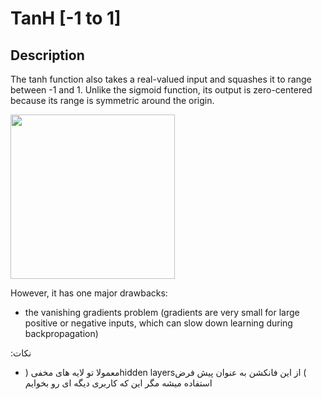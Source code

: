 # TanH [-1 to 1]

## Description

The tanh function also takes a real-valued input and squashes it to range between -1 and 1. Unlike the sigmoid function, its output is zero-centered because its range is symmetric around the origin.

<img src="image1.jpg" style="width:2.73813in" />

However, it has one major drawbacks:

- the vanishing gradients problem (gradients are very small for large positive or negative inputs, which can slow down learning during backpropagation)

<span dir="rtl">نکات:</span>

- <span dir="rtl">معمولا تو لایه های مخفی (</span><span dir="ltr">hidden layers</span><span dir="rtl">) از این فانکشن به عنوان پیش فرض استفاده میشه مگر این که کاربری دیگه ای رو بخوایم</span>
